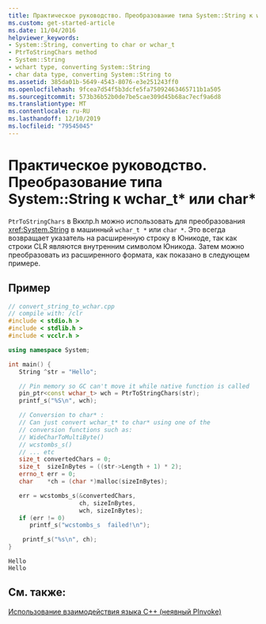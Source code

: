 ```yaml
---
title: Практическое руководство. Преобразование типа System::String к wchar_t* или char*
ms.custom: get-started-article
ms.date: 11/04/2016
helpviewer_keywords:
- System::String, converting to char or wchar_t
- PtrToStringChars method
- System::String
- wchart type, converting System::String
- char data type, converting System::String to
ms.assetid: 385da01b-5649-4543-8076-e3e251243ff0
ms.openlocfilehash: 9fcea7d54f5b3dcfe5fa75092463465711b1a505
ms.sourcegitcommit: 573b36b52b0de7be5cae309d45b68ac7ecf9a6d8
ms.translationtype: MT
ms.contentlocale: ru-RU
ms.lasthandoff: 12/10/2019
ms.locfileid: "79545045"
---
```

# <a name="how-to-convert-systemstring-to-wchar_t-or-char"></a>Практическое руководство. Преобразование типа System::String к wchar_t* или char*

`PtrToStringChars` в Вкклр.h можно использовать для преобразования <xref:System.String> в машинный `wchar_t *` или `char *`.  Это всегда возвращает указатель на расширенную строку в Юникоде, так как строки CLR являются внутренним символом Юникода. Затем можно преобразовать из расширенного формата, как показано в следующем примере.

## <a name="example"></a>Пример

```cpp
// convert_string_to_wchar.cpp
// compile with: /clr
#include < stdio.h >
#include < stdlib.h >
#include < vcclr.h >

using namespace System;

int main() {
   String ^str = "Hello";

   // Pin memory so GC can't move it while native function is called
   pin_ptr<const wchar_t> wch = PtrToStringChars(str);
   printf_s("%S\n", wch);

   // Conversion to char* :
   // Can just convert wchar_t* to char* using one of the
   // conversion functions such as:
   // WideCharToMultiByte()
   // wcstombs_s()
   // ... etc
   size_t convertedChars = 0;
   size_t  sizeInBytes = ((str->Length + 1) * 2);
   errno_t err = 0;
   char    *ch = (char *)malloc(sizeInBytes);

   err = wcstombs_s(&convertedChars,
                    ch, sizeInBytes,
                    wch, sizeInBytes);
   if (err != 0)
      printf_s("wcstombs_s  failed!\n");

    printf_s("%s\n", ch);
}
```

```Output
Hello
Hello
```

## <a name="see-also"></a>См. также:

[Использование взаимодействия языка C++ (неявный PInvoke)](../dotnet/using-cpp-interop-implicit-pinvoke.md)
